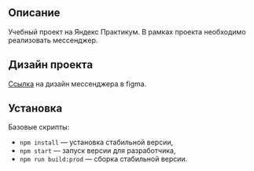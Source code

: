 ## Описание
Учебный проект на Яндекс Практикум. В рамках проекта необходимо реализовать мессенджер.
     
## Дизайн проекта
[Ссылка](https://www.figma.com/file/1MAxOsdRFn8c7vIcjOngpe/%D0%9F%D1%80%D0%B0%D0%BA%D1%82%D0%B8%D0%BA%D1%83%D0%BC-%D0%BC%D0%B5%D1%81%D1%81%D0%B5%D0%BD%D0%B4%D0%B6%D0%B5%D1%80?node-id=0%3A1) на дизайн мессенджера в figma.

## Установка
Базовые скрипты:

- `npm install` — установка стабильной версии,
- `npm start` — запуск версии для разработчика,
- `npm run build:prod` — сборка стабильной версии.

